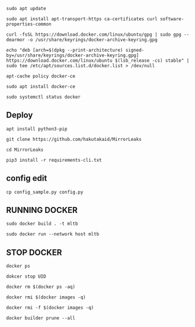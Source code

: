 ```
sudo apt update
```

```
sudo apt install apt-transport-https ca-certificates curl software-properties-common
```

```
curl -fsSL https://download.docker.com/linux/ubuntu/gpg | sudo gpg --dearmor -o /usr/share/keyrings/docker-archive-keyring.gpg
```

```
echo "deb [arch=$(dpkg --print-architecture) signed-by=/usr/share/keyrings/docker-archive-keyring.gpg] https://download.docker.com/linux/ubuntu $(lsb_release -cs) stable" | sudo tee /etc/apt/sources.list.d/docker.list > /dev/null
```

```
apt-cache policy docker-ce
```

```
sudo apt install docker-ce
```

```
sudo systemctl status docker
```

## Deploy
```
apt install python3-pip
```
```
git clone https://github.com/hakutakaid/MirrorLeaks
```
```
cd MirrorLeaks
```
```
pip3 install -r requirements-cli.txt
```

## config edit
```
cp config_sample.py config.py
```
## RUNNING DOCKER

```
sudo docker build . -t mltb
```
```
sudo docker run --network host mltb
```


## STOP DOCKER

```
docker ps
```
```
dokcer stop UID
```
```
docker rm $(docker ps -aq)
```
```
docker rmi $(docker images -q)
```
```
docker rmi -f $(docker images -q)
```
```
docker builder prune --all
```
